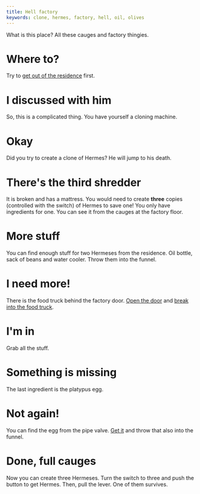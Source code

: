 ```yaml
---
title: Hell factory
keywords: clone, hermes, factory, hell, oil, olives
---
```


What is this place? All these cauges and factory thingies.

# Where to?
Try to [get out of the residence](010-get-out.md) first.

# I discussed with him
So, this is a complicated thing. You have yourself a cloning machine.

# Okay
Did you try to create a clone of Hermes? He will jump to his death.

# There's the third shredder
It is broken and has a mattress. You would need to create **three** copies (controlled with the switch) of Hermes to save one! You only have ingredients for one. You can see it from the cauges at the factory floor.

# More stuff
You can find enough stuff for two Hermeses from the residence. Oil bottle, sack of beans and water cooler. Throw them into the funnel.

# I need more!
There is the food truck behind the factory door. [Open the door](020-door.md) and [break into the food truck](030-truck.md).

# I'm in
Grab all the stuff.

# Something is missing
The last ingredient is the platypus egg.

# Not again!
You can find the egg from the pipe valve. [Get it](040-egg.md) and throw that also into the funnel.

# Done, full cauges
Now you can create three Hermeses. Turn the switch to three and push the button to get Hermes. Then, pull the lever. One of them survives.

